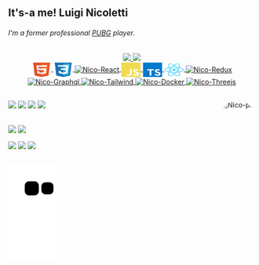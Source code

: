 ## It's-a me! **Luigi Nicoletti** 
###### I'm a former professional [PUBG](https://youtube.com/nicolettifps) player.

<div align="center">
  <a href="https://github.com/Luiginicoletti/luiginicoletti">
  <img height="180em" src="https://github-readme-stats.vercel.app/api?username=luiginicoletti&show_icons=true&theme=dracula&include_all_commits=true&count_private=true"/>
  <img height="180em" src="https://github-readme-stats.vercel.app/api/top-langs/?username=luiginicoletti&layout=compact&langs_count=7&theme=dracula"/>

<div style="display: inline_block">
  <img align="center" alt="Nico-HTML" height="30" width="40" src="https://raw.githubusercontent.com/devicons/devicon/master/icons/html5/html5-original.svg">
  <img align="center" alt="Nico-CSS" height="30" width="40" src="https://raw.githubusercontent.com/devicons/devicon/master/icons/css3/css3-original.svg">
  <img align="center" alt="Nico-React" height="30" width="40" src="https://cdn.jsdelivr.net/gh/devicons/devicon/icons/sass/sass-original.svg">
  <img align="center" alt="Nico-Js" height="30" width="40" src="https://raw.githubusercontent.com/devicons/devicon/master/icons/javascript/javascript-plain.svg">
  <img align="center" alt="Nico-Ts" height="30" width="40" src="https://raw.githubusercontent.com/devicons/devicon/master/icons/typescript/typescript-plain.svg">
  <img align="center" alt="Nico-React" height="30" width="40" src="https://raw.githubusercontent.com/devicons/devicon/master/icons/react/react-original.svg">
  <img align="center" alt="Nico-Redux" height="30" width="40" src="https://cdn.jsdelivr.net/gh/devicons/devicon/icons/redux/redux-original.svg">
  <img align="center" alt="Nico-Graphql" height="30" width="40" src="https://cdn.jsdelivr.net/gh/devicons/devicon/icons/graphql/graphql-plain.svg">
  <img align="center" alt="Nico-Tailwind" height="30" width="40" src="https://cdn.jsdelivr.net/gh/devicons/devicon/icons/tailwindcss/tailwindcss-plain.svg">
  <img align="center" alt="Nico-Docker" height="30" width="40" src="https://cdn.jsdelivr.net/gh/devicons/devicon/icons/docker/docker-plain.svg">
  <img align="center" alt="Nico-Threejs" height="30" width="40" src="https://cdn.jsdelivr.net/gh/devicons/devicon/icons/threejs/threejs-original.svg"><br>

</div>
</div>

  ##
<div><img align="right" alt="Nico-pic" height="150" style="border-radius:50px;" src="https://i.imgur.com/M6uasIJ.png?width=200&height=100"></div>
  
<div> 
  <a href="https://www.linkedin.com/in/luiginicolettipro" target="_blank"><img src="https://img.shields.io/badge/-LinkedIn-%230077B5?style=for-the-badge&logo=linkedin&logoColor=white" target="_blank"></a> 
  <a href="https://www.youtube.com/nicolettifps" target="_blank"><img src="https://img.shields.io/badge/YouTube-FF0000?style=for-the-badge&logo=youtube&logoColor=white" target="_blank"></a>
  <a href="https://instagram.com/luiginicoletti" target="_blank"><img src="https://img.shields.io/badge/-Instagram-%23E4405F?style=for-the-badge&logo=instagram&logoColor=white" target="_blank"></a>
 	<a href="https://www.twitch.tv/nlcoletti" target="_blank"><img src="https://img.shields.io/badge/Twitch-9146FF?style=for-the-badge&logo=twitch&logoColor=white" target="_blank"></a>
  
  <br>
 
  <br>
  
  <a href = "specss.gg/nicolettifps"><img src="https://img.shields.io/badge/AMD-Ryzen_9_5900X-ED1C24?style=for-the-badge&logo=amd&logoColor=white" target="_blank"></a>
  <a href = "specss.gg/nicolettifps"><img src="https://img.shields.io/badge/NVIDIA-GTX1070-76B900?style=for-the-badge&logo=nvidia&logoColor=white" target="_blank"></a>
  
  
  <a href="https://www.paypal.com/donate/?business=RPJFW6X5VLA9U&no_recurring=0&item_name=Muito+obrigado+pela+for%C3%A7a%2C+%C3%A9+extremamente+importante+nessa+fase+para+conseguir+continuar+estudando+enquanto+procuro+emprego.&currency_code=BRL" target="_blank"><img src="https://img.shields.io/badge/PayPal-00457C?style=for-the-badge&logo=paypal&logoColor=white" target="_blank"></a>
  <a href="https://bscscan.com/address/0x0bac39e4e2f32545a9c4990478db5814a09619de" target="_blank"><img src="https://img.shields.io/badge/Binance-FCD535?style=for-the-badge&logo=binance&logoColor=white" target="_blank"></a>
  <a href="https://steamcommunity.com/id/nicolettifps/" target="_blank"><img src="https://img.shields.io/badge/Steam-000000?style=for-the-badge&logo=steam&logoColor=white" target="_blank"></a>
  ##
![Snake animation](https://github.com/rafaballerini/rafaballerini/blob/output/github-contribution-grid-snake.svg)
</div>
